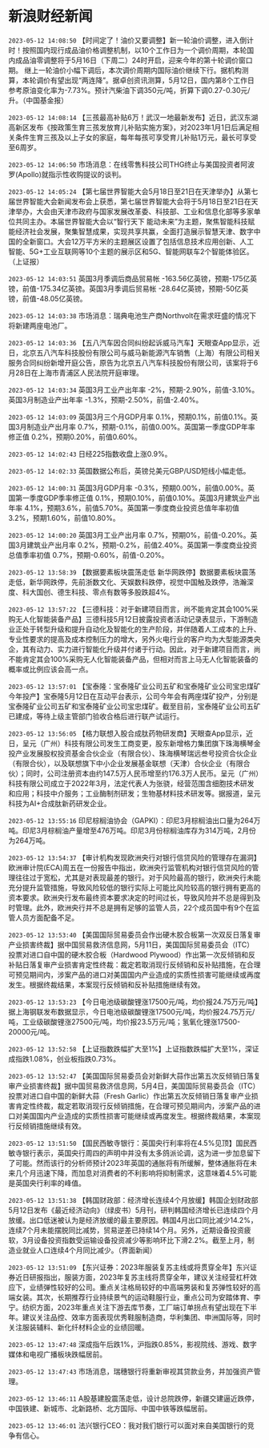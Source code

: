 # 新浪财经新闻
`2023-05-12 14:08:50` 【时间定了！油价又要调整】新一轮油价调整，进入倒计时！按照国内现行成品油价格调整机制，以10个工作日为一个调价周期，本轮国内成品油零调整将于5月16日（下周二）24时开启，迎来今年的第十轮调价窗口期。  继上一轮油价小幅下调后，本次调价周期内国际油价继续下行。据机构测算，本轮调价有望出现“两连降”。据卓创资讯测算，5月12日，国内第8个工作日参考原油变化率为-7.73%。预计汽柴油下调350元/吨，折算下调0.27-0.30元/升。（中国基金报）

`2023-05-12 14:08:14` 【三孩最高补贴6万！武汉一地最新发布】近日，武汉东湖高新区发布《按政策生育三孩发放育儿补贴实施方案》，对2023年1月1日后满足相关条件生育三孩及以上子女的家庭，每年每孩可享受育儿补贴1万元，最长可享受至6周岁。

`2023-05-12 14:06:50` 市场消息：在线零售科技公司THG终止与美国投资者阿波罗(Apollo)就指示性收购提议的谈判。

`2023-05-12 14:05:24` 【第七届世界智能大会5月18日至21日在天津举办】从第七届世界智能大会新闻发布会上获悉，第七届世界智能大会将于5月18日至21日在天津举办，大会由天津市政府与国家发展改革委、科技部、工业和信息化部等多家单位共同主办。本届世界智能大会以“智行天下 能动未来”为主题，聚焦智能科技赋能经济社会发展，聚集智慧成果，实现共享共赢，全面打造展示智慧天津、数字中国的全新窗口。大会12万平方米的主题展区设置了包括信息技术应用创新、人工智能、5G+工业互联网等10个主题的展示区和5G、智能网联车2个智能体验区。（上证报）

`2023-05-12 14:03:51` 英国3月季调后商品贸易帐 -163.56亿英镑，预期-175亿英镑，前值-175.34亿英镑。英国3月季调后贸易帐 -28.64亿英镑，预期-50亿英镑，前值-48.05亿英镑。

`2023-05-12 14:03:38` 市场消息：瑞典电池生产商Northvolt在需求旺盛的情况下将新建两座电池厂。

`2023-05-12 14:03:36` 【五八汽车因合同纠纷起诉威马汽车】天眼查App显示，近日，北京五八汽车科技股份有限公司与威马新能源汽车销售（上海）有限公司相关服务合同纠纷新增开庭公告，原告为北京五八汽车科技股份有限公司，该案将于6月28日在上海市青浦区人民法院开庭审理。

`2023-05-12 14:03:34` 英国3月工业产出年率 -2%，预期-2.90%，前值-3.10%。英国3月制造业产出年率 -1.3%，预期-2.50%，前值-2.40%。

`2023-05-12 14:03:09` 英国3月三个月GDP月率 0.1%，预期0.1%，前值0.1%。英国3月制造业产出月率 0.7%，预期-0.1%，前值0.00%。英国第一季度GDP年率修正值 0.2%，预期0.20%，前值0.60%。

`2023-05-12 14:02:43` 日经225指数收盘上涨0.9%。

`2023-05-12 14:02:33` 英国数据公布后，英镑兑美元GBP/USD短线小幅走低。

`2023-05-12 14:00:31` 英国3月GDP月率 -0.3%，预期0.00%，前值0.00%。英国第一季度GDP季率修正值 0.1%，预期0.10%，前值0.10%。英国3月建筑业产出年率 4.1%，预期3.6%，前值5.70%。英国第一季度商业投资总值年率初值 3.2%，预期1.60%，前值10.80%。

`2023-05-12 14:00:20` 英国3月工业产出月率 0.7%，预期0%，前值-0.20%。英国3月建筑业产出月率 0.2%，预期-0.2%，前值2.40%。英国第一季度商业投资总值季率初值 0.7%，预期-0.60%，前值-0.20%。

`2023-05-12 13:58:39` 【数据要素板块震荡走低 新华网跌停】数据要素板块震荡走低，新华网跌停，先前浙数文化、天娱数科跌停，视觉中国触及跌停，浩瀚深度、科大国创、德生科技、零点有数等多股跌超4%。

`2023-05-12 13:57:22` 【三德科技：对于新建项目而言，尚不能肯定其会100%采购无人化智能装备产品】三德科技5月12日披露投资者活动记录表显示，下游制造业正处于转型升级和提升自动化及智能化的生产阶段，并伴随着人工成本的上升、专业性要求的提高及成本控制压力的增大，另外火电行业的客户均为大型能源类央企，其有动力、实力进行智能化升级并付诸于行动。因此，对于新建项目而言，尚不能肯定其会100%采购无人化智能装备产品，但相对而言上马无人化智能装备的概率或比例应该会高一点。

`2023-05-12 13:57:01` 【宝泰隆：宝泰隆矿业公司五矿和宝泰隆矿业公司宝忠煤矿今年投产】宝泰隆5月12日在互动平台表示，公司今年会有两座煤矿投产，分别是宝泰隆矿业公司五矿和宝泰隆矿业公司宝忠煤矿。截至目前，宝泰隆矿业公司五矿已建成，等待上级主管部门验收合格后进行联产试运行。

`2023-05-12 13:56:05` 【格力联想入股合成肽药物研发商】天眼查App显示，近日，呈元（广州）科技有限公司发生工商变更，股东新增格力集团旗下珠海横琴金投产业发展股权投资基金合伙企业（有限合伙）、珠海横琴瑞远叁号投资合伙企业（有限合伙），以及联想旗下中小企业发展基金联想（天津）合伙企业（有限合伙）；同时，公司注册资本由约147.5万人民币增至约176.3万人民币。呈元（广州）科技有限公司成立于2022年3月，法定代表人为张骁，经营范围含细胞技术研发和应用；科技中介服务；工业酶制剂研发；生物基材料技术研发等。据报道，呈元科技为AI+合成肽新药研发企业。

`2023-05-12 13:55:16` 印尼棕榈油协会（GAPKI）：印尼3月棕榈油出口量为264万吨。印尼3月棕榈油产量增至476万吨。印尼3月份棕榈油库存为314万吨，2月份为264万吨。

`2023-05-12 13:54:37` 【审计机构发现欧洲央行对银行信贷风险的管理存在漏洞】欧洲审计院(ECA)周五在一份报告中指出，欧洲央行监管机构对银行信贷风险的管理往往过于宽松，尤其是对表现最差的银行。对于风险最高的银行，欧洲央行未能充分提升监管措施，导致风险较低的银行实际上可能比风险较高的银行拥有更高的资本要求。欧洲央行发布最终资本要求决定的时间过长，导致风险并不总是得到及时管理。此外，欧洲央行并不总是拥有足够的监管人员，22个成员国中有9个在监管人员方面配备不足。

`2023-05-12 13:53:40` 【美国国际贸易委员会作出硬木胶合板第一次双反日落复审产业损害终裁】据中国贸易救济信息网，5月11日，美国国际贸易委员会（ITC）投票对进口自中国的硬木胶合板（Hardwood Plywood）作出第一次反倾销和反补贴日落复审产业损害肯定性终裁：裁定若取消现行反倾销和反补贴措施，在合理可预见期间内，涉案产品的进口对美国国内产业造成的实质性损害可能继续或再度发生。根据终裁结果，本案现行反倾销和反补贴措施继续有效。

`2023-05-12 13:53:23` 【今日电池级碳酸锂涨17500元/吨，均价报24.75万元/吨】据上海钢联发布数据显示，今日电池级碳酸锂涨17500元/吨，均价报24.75万元/吨，工业级碳酸锂涨27500元/吨，均价报23.5万元/吨；氢氧化锂涨17500-20000元/吨。

`2023-05-12 13:52:58` 【上证指数跌幅扩大至1%】上证指数跌幅扩大至1%，深证成指跌1.08%，创业板指跌0.73%。

`2023-05-12 13:52:47` 【美国国际贸易委员会对新鲜大蒜作出第五次反倾销日落复审产业损害终裁】据中国贸易救济信息网，5月4日，美国国际贸易委员会（ITC）投票对进口自中国的新鲜大蒜（Fresh Garlic）作出第五次反倾销日落复审产业损害肯定性终裁，裁定若取消现行反倾销措施，在合理可预见期间内，涉案产品的进口对美国国内产业造成的实质性损害可能继续或再度发生。根据终裁结果，本案现行反倾销措施继续有效。

`2023-05-12 13:51:50` 【国民西敏寺银行：英国央行利率将在4.5%见顶】国民西敏寺银行表示，英国央行周四的声明中并没有太多鸽派论调，这为进一步加息留下了可能。然而该行的分析师预计2023年英国的通胀将有所缓解，整体通胀将在未来几个月迅速下降，而加息对消费者的不利影响将抑制需求，这意味着4.5%可能是英国央行利率的峰值。

`2023-05-12 13:51:38` 【韩国财政部：经济增长连续4个月放缓】韩国企划财政部5月12日发布《最近经济动向》（绿皮书）5月刊，研判韩国经济增长已连续四个月放缓。出口低迷被认为是经济放缓的最主要原因。韩国4月出口同比减少14.2%，连续7个月未能摆脱同比减势，贸易逆差已持续14个月。另外，近期设备投资疲软，3月设备投资指数受运输设备投资减少等影响环比下滑2.2%。截至上月，制造业就业人口连续4个月同比减少。（界面新闻）

`2023-05-12 13:51:09` 【东兴证券：2023年服装复苏主线或将贯穿全年】东兴证券近日研报指出，服装方面，2023年复苏主线将贯穿全年，建议关注经营杠杆效应下，业绩弹性较好的公司。重点关注格局较好的中高端男装和复苏弹性较好的高端女装。其次，长期推荐行业持续景气的运动鞋服行业，重点公司为安踏体育、李宁。纺织方面，2023年重点关注下游去库节奏，工厂端订单拐点有望出现在下半年。建议关注品控、效率方面表现优秀鞋服制造商，华利集团、申洲国际等，同时关注服装辅料、新化纤材料企业的业绩回暖。

`2023-05-12 13:47:48` 深成指午后跌1%，沪指跌0.85%，影视院线、游戏、数字媒体和电视广播板块跌幅居前。

`2023-05-12 13:47:43` 市场消息，瑞穗银行将重新审视其贷款业务，并加强资产管理。

`2023-05-12 13:46:11` A股基建股震荡走低，设计总院跌停，新疆交建逼近跌停，中国铁建、新城市、北新路桥、北方国际、中国中铁等跌幅居前。

`2023-05-12 13:46:01` 法兴银行CEO：我对我们银行可以面对来自美国银行的竞争有信心。

